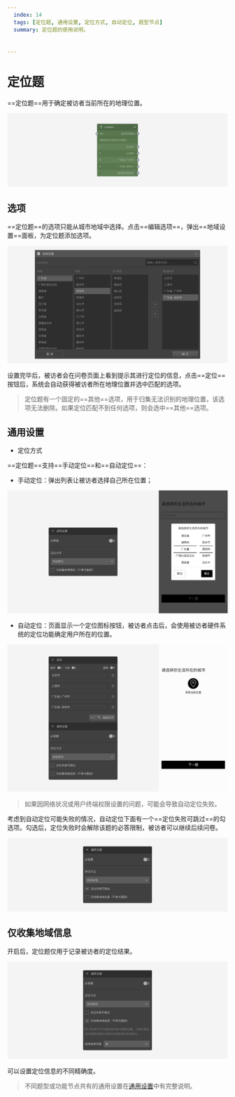 ```yaml
---
  index: 14
  tags: [定位题, 通用设置, 定位方式, 自动定位, 题型节点]
  summary: 定位题的使用说明。


---
```







# 定位题

==定位题==用于确定被访者当前所在的地理位置。

<img src='../assets/questionnaireNodes/14location/node.png'>

## 选项

==定位题==的选项只能从城市地域中选择。点击==编辑选项==，弹出==地域设置==面板，为定位题添加选项。

<img src='../assets/questionnaireNodes/14location/popup.png'>

设置完毕后，被访者会在问卷页面上看到提示其进行定位的信息，点击==定位==按钮后，系统会自动获得被访者所在地理位置并选中匹配的选项。

> 定位题有一个固定的==其他==选项，用于归集无法识别的地理位置，该选项无法删除。如果定位匹配不到任何选项，则会选中==其他==选项。

## 通用设置

+ 定位方式

==定位题==支持==手动定位==和==自动定位==：
+ 手动定位：弹出列表让被访者选择自己所在位置；

<img src='../assets/questionnaireNodes/14location/manual.png'>

+ 自动定位：页面显示一个定位图标按钮，被访者点击后，会使用被访者硬件系统的定位功能确定用户所在的位置。

<img src='../assets/questionnaireNodes/14location/section.png'>

> 如果因网络状况或用户终端权限设置的问题，可能会导致自动定位失败。

考虑到自动定位可能失败的情况，自动定位下面有一个==定位失败可跳过==的勾选项。勾选后，定位失败时会解除该题的必答限制，被访者可以继续后续问卷。

<img src='../assets/questionnaireNodes/14location/failed-skip.png'>

## 仅收集地域信息

开启后，定位题仅用于记录被访者的定位结果。

<img src='../assets/questionnaireNodes/14location/info-only.png'>

可以设置定位信息的不同精确度。

> 不同题型或功能节点共有的通用设置在[通用设置](../../11nodeSettings/concept.md)中有完整说明。